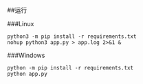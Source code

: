 ##运行

###Linux
```shell script
python3 -m pip install -r requirements.txt
nohup python3 app.py > app.log 2>&1 &
```

###Windows
```shell script
python -m pip install -r requirements.txt
python app.py
```